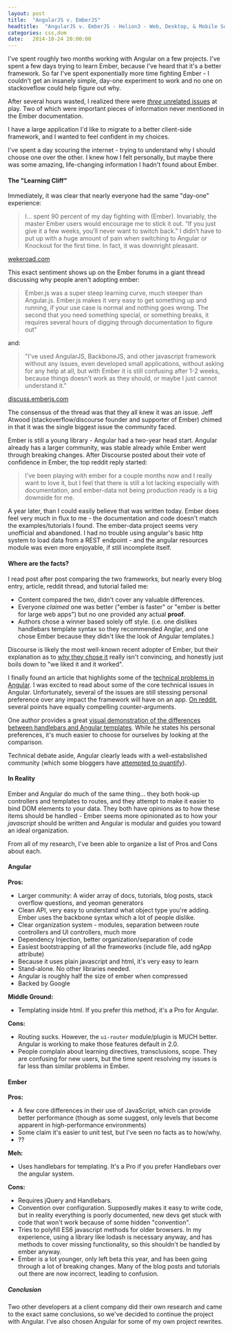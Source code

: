 ```yaml
---
layout: post
title:  "AngularJS v. EmberJS"
headtitle:  "AngularJS v. EmberJS - Helion3 - Web, Desktop, & Mobile Software Architects - Portland Oregon"
categories: css,dom
date:   2014-10-24 20:00:00
---
```


I've spent roughly two months working with Angular on a few projects. I've spent a few days trying to learn Ember, because I've heard that it's a better framework. So far I've spent exponentially more time fighting Ember - I couldn't get an insanely simple, day-one experiment to work and no one on stackoveflow could help figure out why.

After several hours wasted, I realized there were [*three* unrelated issues](http://stackoverflow.com/questions/26246066/ember-data-no-mapping-error-despite-having-a-properly-named-model) at play. Two of which were important pieces of information never mentioned in the Ember documentation.

I have a large application I'd like to migrate to a better client-side framework, and I wanted to feel confident in my choices.

I've spent a day scouring the internet - trying to understand why I should choose one over the other. I knew how I felt personally, but maybe there was some amazing, life-changing information I hadn't found about Ember.


#### The "Learning Cliff"

Immediately, it was clear that nearly everyone had the same "day-one" experience:

>  I... spent 90 percent of my day fighting with (Ember). Invariably, the master Ember users would encourage me to stick it out. “If you just give it a few weeks, you’ll never want to switch back.” I didn’t have to put up with a huge amount of pain when switching to Angular or Knockout for the first time. In fact, it was downright pleasant.

[wekeroad.com](http://www.wekeroad.com/2014/03/22/every-who-tried-to-convince-me-to-use-ember-was-wrong/)


This exact sentiment shows up on the Ember forums in a giant thread discussing why people aren't adopting ember:

> Ember.js was a super steep learning curve, much steeper than Angular.js. Ember.js makes it very easy to get something up and running, if your use case is normal and nothing goes wrong. The second that you need something special, or something breaks, it requires several hours of digging through documentation to figure out"

and:

> "I've used AngularJS, BackboneJS, and other javascript framework without any issues, even developed small applications, without asking for any help at all, but with Ember it is still confusing after 1-2 weeks, because things doesn't work as they should, or maybe I just cannot understand it."

[discuss.emberjs.com](http://discuss.emberjs.com/t/how-do-we-beat-angularjs-in-the-developers-mindset/3948/4)

The consensus of the thread was that they all knew it was an issue. Jeff Atwood (stackoverflow/discourse founder and supporter of Ember) chimed in that it was the single biggest issue the community faced.

Ember is still a young library - Angular had a two-year head start. Angular already has a larger community, was stable already while Ember went through breaking changes. After Discourse posted about their vote of confidence in Ember, the top reddit reply started:

> I've been playing with ember for a couple months now and I really want to love it, but I feel that there is still a lot lacking especially with documentation, and ember-data not being production ready is a big downside for me.

A year later, than I could easily believe that was written today. Ember does feel very much in flux to me - the documentation and code doesn't match the examples/tutorials I found. The ember-data project seems very unofficial and abandoned. I had no trouble using angular's basic http system to load data from a REST endpoint - and the angular resources module was even more enjoyable, if still incomplete itself.


#### Where are the facts?

I read post after post comparing the two frameworks, but nearly every blog entry, article, reddit thread, and tutorial failed me:

- Content compared the two, didn't cover any valuable differences. 
- Everyone *claimed* one was better ("ember is faster" or "ember is better for large web apps") but no one provided any actual **proof**.
- Authors chose a winner based solely off style. (i.e. one dislikes handlebars template syntax so they recommended Anglar, and one chose Ember because they didn't like the look of Angular templates.)

Discourse is likely the most well-known recent adopter of Ember, but their explanation as to [why they chose it](http://eviltrout.com/2013/02/10/why-discourse-uses-emberjs.html) really isn't convincing, and honestly just boils down to "we liked it and it worked".

I finally found an article that highlights some of the [technical problems in Angular](http://eviltrout.com/2013/06/15/ember-vs-angular.html). I was excited to read about some of the core technical issues in Angular. Unfortunately, several of the issues are still stessing personal preference over any impact the framework will have on an app. [On reddit](http://www.reddit.com/r/programming/comments/1ggvdm/angularjs_vs_ember_its_not_even_close/), several points have equally compelling counter-arguments.

One author provides a great [visual demonstration of the differences between handlebars and Angular templates](http://pivotallabs.com/ember-vs-angular-templates/). While he states his personal preferences, it's much easier to choose for ourselves by looking at the comparison. 

Technical debate aside, Angular clearly leads with a well-estabslished community (which some bloggers have [attempted to quantify](http://blog.fusioncharts.com/2014/08/angularjs-vs-backbone-js-vs-ember-js%E2%80%95choosing-a-javascript-framework-part-2/)).

#### In Reality

Ember and Angular do much of the same thing... they both hook-up controllers and templates to routes, and they attempt to make it easier to bind DOM elements to your data. They both have opinions as to how these items should be handled - Ember seems more opinionated as to how your *javascript* should be written and Angular is modular and guides you toward an ideal organization. 

From all of my research, I've been able to organize a list of Pros and Cons about each.

#### Angular

**Pros:**

- Larger community: A wider array of docs, tutorials, blog posts, stack overflow questions, and yeoman generators
- Clean API, very easy to understand what object type you're adding. Ember uses the backbone syntax which a lot of people dislike.
- Clear organization system - modules, separation between route controllers and UI controllers, much more
- Dependency Injection, better organization/separation of code
- Easiest bootstrapping of all the frameworks (include file, add ngApp attribute)
- Because it uses plain javascript and html, it's very easy to learn
- Stand-alone. No other libraries needed.
- Angular is roughly half the size of ember when compressed
- Backed by Google

**Middle Ground:**
- Templating inside html. If you prefer this method, it's a Pro for Angular.

**Cons:**

- Routing sucks. However, the `ui-router` module/plugin is MUCH better. Angular is working to make those features default in 2.0.
- People complain about learning directives, transclusions, scope. They are confusing for new users, but the time spent resolving my issues is far less than similar problems in Ember.


#### Ember

**Pros:**
 
- A few core differences in their use of JavaScript, which can provide better performance (though as some suggest, only levels that become apparent in high-performance environments)
- Some claim it's easier to unit test, but I've seen no facts as to how/why.
- ??

**Meh:**

- Uses handlebars for templating. It's a Pro if you prefer Handlebars over the angular system.

**Cons:**

- Requires jQuery and Handlebars.
- Convention over configuration. Supposedly makes it easy to write code, but in reality everything is poorly documented, new devs get stuck with code that won't work because of some hidden "convention".
- Tries to polyfill ES6 javascript methods for older browsers. In my experience, using a library like lodash is necessary anyway, and has methods to cover missing functionality, so this shouldn't be handled by ember anyway.
- Ember is a lot younger, only left beta this year, and has been going through a lot of breaking changes. Many of the blog posts and tutorials out there are now incorrect, leading to confusion.


##### Conclusion

Two other developers at a client company did their own research and came to the exact same conclusions, so we've decided to continue the project with Angular. I've also chosen Angular for some of my own project rewrites.
